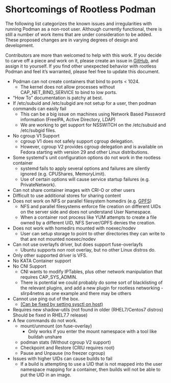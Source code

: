 # Shortcomings of Rootless Podman

The following list categorizes the known issues and irregularities with running Podman as a non-root user.  Although currently functional, there is still a number of work items that are under consideration to be added.  These proposed changes are in varying degrees of design and development.

Contributors are more than welcomed to help with this work.  If you decide to carve off a piece and work on it, please create an issue in [GitHub](https://github.com/containers/libpod/issues), and assign it to yourself.  If you find other unexpected behavior with rootless Podman and feel it’s warranted, please feel free to update this document.

* Podman can not create containers that bind to ports < 1024.
  * The kernel does not allow processes without CAP_NET_BIND_SERVICE to bind to low ports.
* “How To” documentation is patchy at best.
* If /etc/subuid and /etc/subgid are not setup for a user, then podman commands
can easily fail
  * This can be a big issue on machines using Network Based Password information (FreeIPA, Active Directory, LDAP)
  * We are working to get support for NSSWITCH on the /etc/subuid and /etc/subgid files.
* No cgroup V1 Support
  * cgroup V1 does not safely support cgroup delegation.
  * However, cgroup V2 provides cgroup delegation and is available on Fedora starting with version 29 and other Linux distributions.
* Some systemd's unit configuration options do not work in the rootless container
  * systemd fails to apply several options and failures are silently ignored (e.g. CPUShares, MemoryLimit).
  * Use of certain options will cause service startup failures (e.g. PrivateNetwork).
* Can not share container images with CRI-O or other users
* Difficult to use additional stores for sharing content
* Does not work on NFS or parallel filesystem homedirs (e.g. [GPFS](https://www.ibm.com/support/knowledgecenter/en/SSFKCN/gpfs_welcome.html))
  * NFS and parallel filesystems enforce file creation on different UIDs on the server side and does not understand User Namespace.
  * When a container root process like YUM attempts to create a file owned by a different UID, NFS Server/GPFS denies the creation.
* Does not work with homedirs mounted with noexec/nodev
  * User can setup storage to point to other directories they can write to that are not mounted noexec/nodev
* Can not use overlayfs driver, but does support fuse-overlayfs
  * Ubuntu supports non root overlay, but no other Linux distros do.
* Only other supported driver is VFS.
* No KATA Container support
* No CNI Support
  * CNI wants to modify IPTables, plus other network manipulation that requires CAP_SYS_ADMIN.
  * There is potential we could probably do some sort of blacklisting of the relevant plugins, and add a new plugin for rootless networking - slirp4netns as one example and there may be others
* Cannot use ping out of the box.
  * [(Can be fixed by setting sysctl on host)](https://github.com/containers/libpod/blob/master/troubleshooting.md#5-rootless-containers-cannot-ping-hosts)
* Requires new shadow-utils (not found in older (RHEL7/Centos7 distros) Should be fixed in RHEL7.7 release)
* A few commands do not work.
  * mount/unmount (on fuse-overlay)
     * Only works if you enter the mount namespace with a tool like buildah unshare
  * podman stats (Without cgroup V2 support)
  * Checkpoint and Restore (CRIU requires root)
  * Pause and Unpause (no freezer cgroup)
* Issues with higher UIDs can cause builds to fail
  * If a build is attempting to use a UID that is not mapped into the user namespace mapping for a container, then builds will not be able to put the UID in an image.

